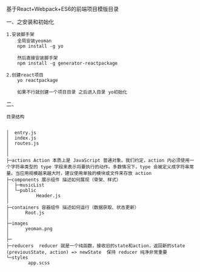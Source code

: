基于React+Webpack+ES6的前端项目模版目录

一、之安装和初始化

    1.安装脚手架
        全局安装yeoman
        npm install -g yo

        然后直接安装脚手架
        npm install -g generator-reactpackage

    2.创建react项目
        yo reactpackage

        如果不行就创建一个项目目录 之后进入目录 yo初始化

二、

    目录结构


    │  entry.js
    │  index.js
    │  routes.js
    │
    │
    ├─actions Action 本质上是 JavaScript 普通对象。我们约定，action 内必须使用一个字符串类型的 type 字段来表示将要执行的动作。多数情况下，type 会被定义成字符串常量。当应用规模越来越大时，建议使用单独的模块或文件来存放 action
    ├─components 展示组件 描述如何展现（骨架、样式）
    │  ├─musicList
    │  └─public
    │          Header.js
    │
    ├─containers 容器组件 描述如何运行（数据获取、状态更新）
    │      Root.js
    │
    ├─images
    │      yeoman.png
    │
    ├─
    ├─reducers  reducer 就是一个纯函数，接收旧的state和action，返回新的state  (previousState, action) => newState  保持 reducer 纯净非常重要
    └─styles
            app.scss
